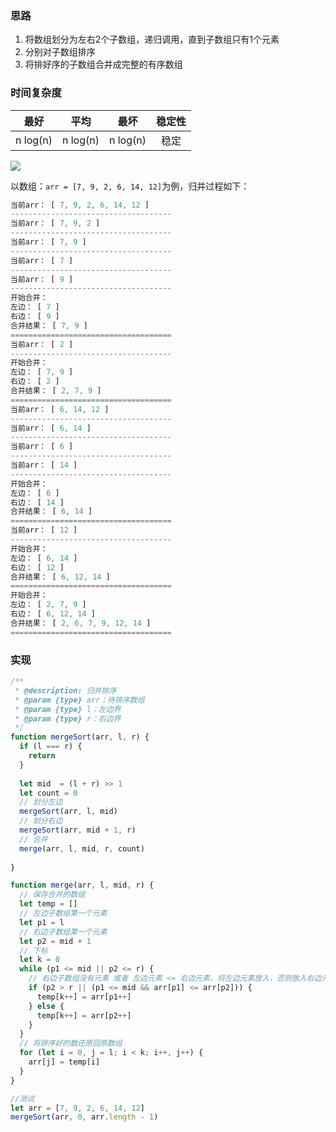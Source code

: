 ### 思路
1. 将数组划分为左右2个子数组，递归调用，直到子数组只有1个元素
2. 分别对子数组排序
3. 将排好序的子数组合并成完整的有序数组

### 时间复杂度
<table>
<thead>
<tr>
<th align="center">最好</th>
<th align="center">平均</th>
<th align="center">最坏</th>
<th align="center">稳定性</th>
</tr>
</thead>
<tbody>
<tr>
<td align="center">n&nbsp;log(n)</td>
<td align="center">n&nbsp;log(n)</td>
<td align="center">n&nbsp;log(n)</td>
<td align="center">稳定</td>
</tr>
</tbody>
</table>

<img src="https://images2017.cnblogs.com/blog/849589/201710/849589-20171015230557043-37375010.gif">

以数组：`arr = [7, 9, 2, 6, 14, 12]`为例，归并过程如下：
```js
当前arr： [ 7, 9, 2, 6, 14, 12 ]
------------------------------------
当前arr： [ 7, 9, 2 ]
------------------------------------
当前arr： [ 7, 9 ]
------------------------------------
当前arr： [ 7 ]
------------------------------------
当前arr： [ 9 ]
------------------------------------
开始合并：
左边： [ 7 ]
右边： [ 9 ]
合并结果： [ 7, 9 ]
====================================
当前arr： [ 2 ]
------------------------------------
开始合并：
左边： [ 7, 9 ]
右边： [ 2 ]
合并结果： [ 2, 7, 9 ]
====================================
当前arr： [ 6, 14, 12 ]
------------------------------------
当前arr： [ 6, 14 ]
------------------------------------
当前arr： [ 6 ]
------------------------------------
当前arr： [ 14 ]
------------------------------------
开始合并：
左边： [ 6 ]
右边： [ 14 ]
合并结果： [ 6, 14 ]
====================================
当前arr： [ 12 ]
------------------------------------
开始合并：
左边： [ 6, 14 ]
右边： [ 12 ]
合并结果： [ 6, 12, 14 ]
====================================
开始合并：
左边： [ 2, 7, 9 ]
右边： [ 6, 12, 14 ]
合并结果： [ 2, 6, 7, 9, 12, 14 ]
====================================
```

### 实现
```js
/**
 * @description: 归并排序
 * @param {type} arr：待排序数组
 * @param {type} l：左边界
 * @param {type} r：右边界
 */
function mergeSort(arr, l, r) {
  if (l === r) {
    return
  }
  
  let mid  = (l + r) >> 1
  let count = 0
  // 划分左边
  mergeSort(arr, l, mid)
  // 划分右边
  mergeSort(arr, mid + 1, r)
  // 合并
  merge(arr, l, mid, r, count)
  
}

function merge(arr, l, mid, r) {
  // 保存合并的数组
  let temp = []
  // 左边子数组第一个元素
  let p1 = l
  // 右边子数组第一个元素
  let p2 = mid + 1
  // 下标
  let k = 0
  while (p1 <= mid || p2 <= r) {
    // 右边子数组没有元素 或者 左边元素 <= 右边元素，将左边元素放入，否则放入右边元素
    if (p2 > r || (p1 <= mid && arr[p1] <= arr[p2])) {
      temp[k++] = arr[p1++]
    } else {
      temp[k++] = arr[p2++]
    }
  }
  // 将排序好的数还原回原数组
  for (let i = 0, j = l; i < k; i++, j++) {
    arr[j] = temp[i]
  }
}

//测试
let arr = [7, 9, 2, 6, 14, 12]
mergeSort(arr, 0, arr.length - 1)
```
